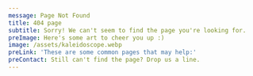 ```yaml
---
message: Page Not Found
title: 404 page
subtitle: Sorry! We can't seem to find the page you're looking for.
preImage: Here's some art to cheer you up :)
image: /assets/kaleidoscope.webp
preLink: 'These are some common pages that may help:'
preContact: Still can't find the page? Drop us a line.
---
```

